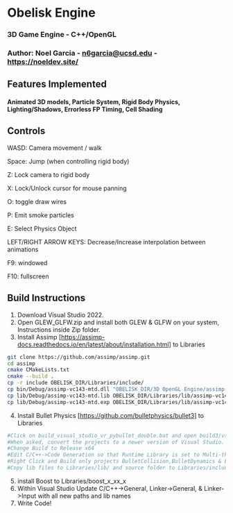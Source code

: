 # Obelisk Engine

### 3D Game Engine - C++/OpenGL

### Author: Noel Garcia - n6garcia@ucsd.edu - https://noeldev.site/

## Features Implemented 
#### Animated 3D models, Particle System, Rigid Body Physics, Lighting/Shadows, Errorless FP Timing, Cell Shading

## Controls
WASD: Camera movement / walk

Space: Jump (when controlling rigid body)

Z: Lock camera to rigid body

X: Lock/Unlock cursor for mouse panning

O: toggle draw wires

P: Emit smoke particles

E: Select Physics Object

LEFT/RIGHT ARROW KEYS: Decrease/Increase interpolation between animations

F9: windowed

F10: fullscreen

## Build Instructions 
1. Download Visual Studio 2022.
2. Open GLEW_GLFW.zip and install both GLEW & GLFW on your system, Instructions inside Zip folder.
3. Install Assimp [https://assimp-docs.readthedocs.io/en/latest/about/installation.html] to Libraries
```bash
git clone https://github.com/assimp/assimp.git
cd assimp
cmake CMakeLists.txt 
cmake --build .
cp -r include OBELISK_DIR/Libraries/include/
cp bin/Debug/assimp-vc143-mtd.dll "OBELISK_DIR/3D OpenGL Engine/assimp-vc143-mtd.dll"
cp lib/Debug/assimp-vc143-mtd.lib OBELISK_DIR/Libraries/lib/assimp-vc143-mtd.lib
cp lib/Debug/assimp-vc143-mtd.exp OBELISK_DIR/Libraries/lib/assimp-vc143-mtd.exp
```
4. Install Bullet Physics [https://github.com/bulletphysics/bullet3] to Libraries
```bash
#Click on build_visual_studio_vr_pybullet_double.bat and open build3/vs2010/0_Bullet3Solution.sln
#When asked, convert the projects to a newer version of Visual Studio.
#Change Build to Release x64
#Edit C/C++->Code Generation so that Runtime Library is set to Multi-threaded/MT
#Right Click and Build only projects BulletCollision,BulletDynamics & LinearMath
#Copy lib files to Libraries/lib/ and source folder to Libraries/include/ (files within lib/ and src/ folders)
```
5. install Boost to Libraries/boost_x_xx_x
6. Within Visual Studio Update C/C++->General, Linker->General, & Linker->Input with all new paths and lib names
7. Write Code!
